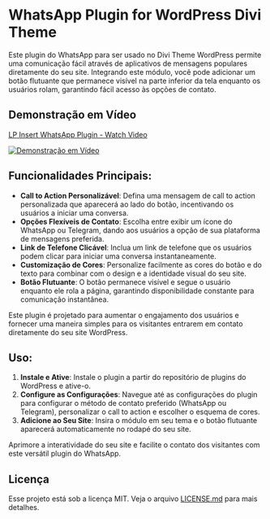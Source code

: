 # WhatsApp Plugin for WordPress Divi Theme

Este plugin do WhatsApp para ser usado no Divi Theme WordPress permite uma comunicação fácil através de aplicativos de mensagens populares diretamente do seu site. Integrando este módulo, você pode adicionar um botão flutuante que permanece visível na parte inferior da tela enquanto os usuários rolam, garantindo fácil acesso às opções de contato.

## Demonstração em Vídeo

[LP Insert WhatsApp Plugin - Watch Video](https://www.loom.com/share/8090d533d57743d885dd9bdf105c3412)

[![Demonstração em Vídeo](https://cdn.loom.com/sessions/thumbnails/8090d533d57743d885dd9bdf105c3412-with-play.gif)](https://www.loom.com/share/8090d533d57743d885dd9bdf105c3412)

## Funcionalidades Principais:

- **Call to Action Personalizável**: Defina uma mensagem de call to action personalizada que aparecerá ao lado do botão, incentivando os usuários a iniciar uma conversa.
- **Opções Flexíveis de Contato**: Escolha entre exibir um ícone do WhatsApp ou Telegram, dando aos usuários a opção de sua plataforma de mensagens preferida.
- **Link de Telefone Clicável**: Inclua um link de telefone que os usuários podem clicar para iniciar uma conversa instantaneamente.
- **Customização de Cores**: Personalize facilmente as cores do botão e do texto para combinar com o design e a identidade visual do seu site.
- **Botão Flutuante**: O botão permanece visível e segue o usuário enquanto ele rola a página, garantindo disponibilidade constante para comunicação instantânea.

Este plugin é projetado para aumentar o engajamento dos usuários e fornecer uma maneira simples para os visitantes entrarem em contato diretamente do seu site WordPress.

## Uso:

1. **Instale e Ative**: Instale o plugin a partir do repositório de plugins do WordPress e ative-o.
2. **Configure as Configurações**: Navegue até as configurações do plugin para configurar o método de contato preferido (WhatsApp ou Telegram), personalizar o call to action e escolher o esquema de cores.
3. **Adicione ao Seu Site**: Insira o módulo em seu tema e o botão flutuante aparecerá automaticamente no rodapé do seu site.

Aprimore a interatividade do seu site e facilite o contato dos visitantes com este versátil plugin do WhatsApp.

## Licença
Esse projeto está sob a licença MIT. Veja o arquivo [LICENSE.md](LICENSE.md) para mais detalhes.
